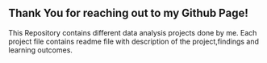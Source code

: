 ## Thank You for reaching out to my Github Page!

This Repository contains different data analysis projects done by me. Each project file contains readme file with description of the project,findings and learning outcomes. 
